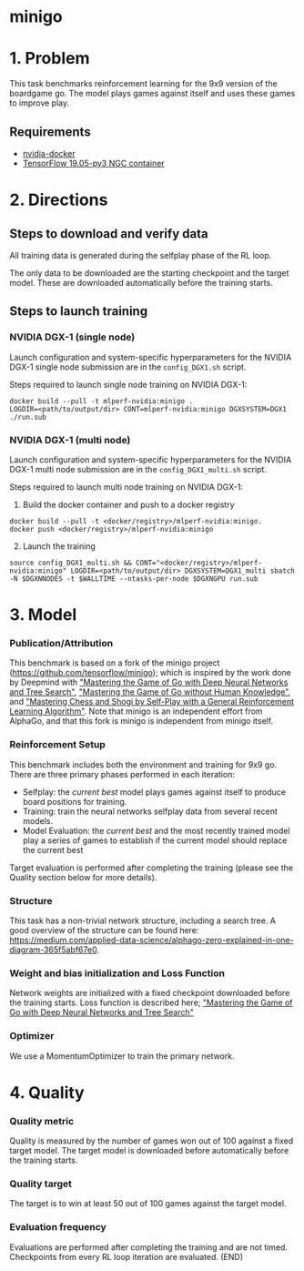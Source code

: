 # minigo
# 1. Problem

This task benchmarks reinforcement learning for the 9x9 version of the boardgame go.
The model plays games against itself and uses these games to improve play.

## Requirements
* [nvidia-docker](https://github.com/NVIDIA/nvidia-docker)
* [TensorFlow 19.05-py3 NGC container](https://ngc.nvidia.com/catalog/containers/nvidia:tensorflow)

# 2. Directions
## Steps to download and verify data

All training data is generated during the selfplay phase of the RL loop.

The only data to be downloaded are the starting checkpoint and the target model. These are downloaded automatically
before the training starts.

## Steps to launch training

### NVIDIA DGX-1 (single node)
Launch configuration and system-specific hyperparameters for the NVIDIA DGX-1
single node submission are in the `config_DGX1.sh` script.

Steps required to launch single node training on NVIDIA DGX-1:

```
docker build --pull -t mlperf-nvidia:minigo .
LOGDIR=<path/to/output/dir> CONT=mlperf-nvidia:minigo DGXSYSTEM=DGX1 ./run.sub
```

### NVIDIA DGX-1 (multi node)
Launch configuration and system-specific hyperparameters for the NVIDIA DGX-1
multi node submission are in the `config_DGX1_multi.sh` script.

Steps required to launch multi node training on NVIDIA DGX-1:

1. Build the docker container and push to a docker registry
```
docker build --pull -t <docker/registry>/mlperf-nvidia:minigo.
docker push <docker/registry>/mlperf-nvidia:minigo
```

2. Launch the training
```
source config_DGX1_multi.sh && CONT="<docker/registry>/mlperf-nvidia:minigo" LOGDIR=<path/to/output/dir> DGXSYSTEM=DGX1_multi sbatch -N $DGXNNODES -t $WALLTIME --ntasks-per-node $DGXNGPU run.sub
```

# 3. Model
### Publication/Attribution

This benchmark is based on a fork of the minigo project (https://github.com/tensorflow/minigo); which is inspired by the work done by Deepmind with ["Mastering the Game of Go with Deep Neural Networks and
Tree Search"](https://www.nature.com/articles/nature16961), ["Mastering the Game of Go without Human
Knowledge"](https://www.nature.com/articles/nature24270), and ["Mastering Chess and Shogi by
Self-Play with a General Reinforcement Learning
Algorithm"](https://arxiv.org/abs/1712.01815). Note that minigo is an
independent effort from AlphaGo, and that this fork is minigo is independent from minigo itself. 

### Reinforcement Setup

This benchmark includes both the environment and training for 9x9 go. There are three primary phases performed in each iteration:

 - Selfplay: the *current best* model plays games against itself to produce board positions for training.
 - Training: train the neural networks selfplay data from several recent models. 
 - Model Evaluation: the *current best* and the most recently trained model play a series of games to establish if the current model should replace the current best
 
 Target evaluation is performed after completing the training (please see the Quality section below for more details).

### Structure

This task has a non-trivial network structure, including a search tree.
A good overview of the structure can be found here: https://medium.com/applied-data-science/alphago-zero-explained-in-one-diagram-365f5abf67e0. 

### Weight and bias initialization and Loss Function
Network weights are initialized with a fixed checkpoint downloaded before the training starts. Loss function is described here;
["Mastering the Game of Go with Deep Neural Networks and Tree Search"](https://www.nature.com/articles/nature16961)

### Optimizer
We use a MomentumOptimizer to train the primary network. 

# 4. Quality

### Quality metric
Quality is measured by the number of games won out of 100 against a fixed target model.
The target model is downloaded before automatically before the training starts.

### Quality target
The target is to win at least 50 out of 100 games against the target model.

### Evaluation frequency
Evaluations are performed after completing the training and are not timed.
Checkpoints from every RL loop iteration are evaluated. 
(END)
